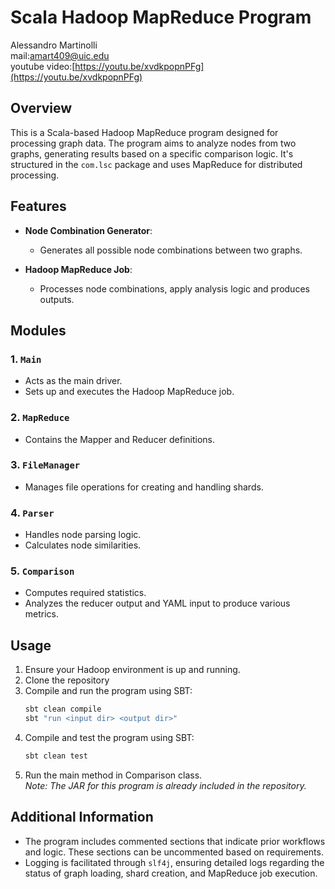 # Scala Hadoop MapReduce Program
Alessandro Martinolli    
mail:[amart409@uic.edu](amart409@uic.edu)   
youtube video:[https://youtu.be/xvdkpopnPFg](https://youtu.be/xvdkpopnPFg)   
## Overview

This is a Scala-based Hadoop MapReduce program designed for processing graph data. The program aims to analyze nodes from two graphs, generating results based on a specific comparison logic. It's structured in the `com.lsc` package and uses MapReduce for distributed processing.

## Features

- **Node Combination Generator**: 
  - Generates all possible node combinations between two graphs.
  
- **Hadoop MapReduce Job**: 
  - Processes node combinations, apply analysis logic and produces outputs.

## Modules

### 1. `Main`

- Acts as the main driver.
- Sets up and executes the Hadoop MapReduce job.

### 2. `MapReduce`

- Contains the Mapper and Reducer definitions.
  
### 3. `FileManager`

- Manages file operations for creating and handling shards.
  
### 4. `Parser`

- Handles node parsing logic.
- Calculates node similarities.

### 5. `Comparison`

- Computes required statistics.
- Analyzes the reducer output and YAML input to produce various metrics.

## Usage

1. Ensure your Hadoop environment is up and running.
2. Clone the repository
3. Compile and run the program using SBT: 
   ```bash
   sbt clean compile
   sbt "run <input dir> <output dir>"

4. Compile and test the program using SBT:
    ```bash
   sbt clean test
    
5. Run the main method in Comparison class.   
_Note: The JAR for this program is already included in the repository._
## Additional Information

- The program includes commented sections that indicate prior workflows and logic. These sections can be uncommented based on requirements.
- Logging is facilitated through `slf4j`, ensuring detailed logs regarding the status of graph loading, shard creation, and MapReduce job execution.
